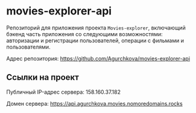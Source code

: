 # movies-explorer-api

Репозиторий для приложения проекта `Movies-explorer`, включающий бэкенд часть приложения со следующими возможностями: авторизации и регистрации пользователей, операции с фильмами и пользователями.

Адрес репозитория: https://github.com/Agurchkova/movies-explorer-api

## Ссылки на проект

Публичный IP-адрес сервера: 158.160.37.182

Домен сервера: https://api.agurchkova.movies.nomoredomains.rocks
